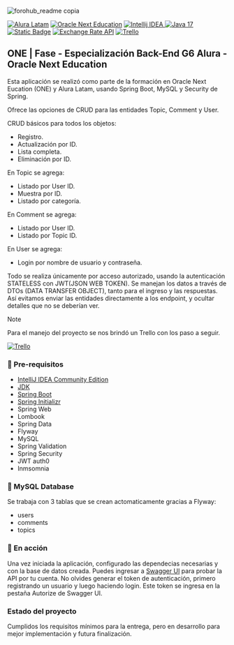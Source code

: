 ![forohub_readme copia](https://github.com/user-attachments/assets/855898f5-c30a-433c-891e-0bd928d30087)

<a href="https://www.aluracursos.com/" target="_blank"><img src="https://custom-icon-badges.demolab.com/badge/Latam-text?style=for-the-badge&logo=book&logoColor=blue&label=Alura&color=blue" alt="Alura Latam"/></a>
<a href="https://www.oracle.com/ar/education/oracle-next-education/" target="_blank"><img src="https://img.shields.io/badge/Oracle_Next_Education-text?style=for-the-badge&logo=oracle&logoColor=orange&label=ONE&color=orange" alt="Oracle Next Education" /></a>
<a href="https://www.jetbrains.com/es-es/idea/" target="_blank"><img src="https://img.shields.io/badge/Intellij_IDEA-text?style=for-the-badge&logo=intellijidea&logoColor=red&label=IDE&color=red " alt="Intellij IDEA"> </a>
<a href="https://www.oracle.com/ar/java/" target="_blank"><img src="https://custom-icon-badges.demolab.com/badge/Java_17-text?style=for-the-badge&logo=java&logoColor=red&label=Lenguage&color=red" alt="Java 17"></a>
<a href="https://spring.io/projects/spring-boot" target="_blank"><img alt="Static Badge" src="https://img.shields.io/badge/Spring_Boot-text?style=for-the-badge&logo=spring&labelColor=grey&color=green"></a>
<a href="https://springdoc.org/" target="_blank"><img src="https://custom-icon-badges.demolab.com/badge/swagger_ui-text?style=for-the-badge&logoSource=feather&logo=swagger&logoColor=red&label=API&color=red" alt="Exchange Rate API"></a>
<a href="https://trello.com/b/9DeAlIsq/foro-hub-challenge-back-end" target="_blank"><img src="https://img.shields.io/badge/Trello-text?style=for-the-badge&logo=trello&logoColor=blue&label=app&color=blue&link=logoSource%3Dfeather" alt="Trello"></a>

## ONE | Fase - Especialización Back-End G6 Alura - Oracle Next Education
Esta aplicación se realizó como parte de la formación en Oracle Next Eucation (ONE) y Alura Latam, usando Spring Boot, MySQL y Security de Spring.

Ofrece las opciones de CRUD para las entidades Topic, Comment y User.

CRUD básicos para todos los objetos:
+ Registro.
+ Actualización por ID.
+ Lista completa.
+ Eliminación por ID.

En Topic se agrega:
+ Listado por User ID.
+ Muestra por ID.
+ Listado por categoría.

En Comment se agrega:
+ Listado por User ID.
+ Listado por Topic ID.

En User se agrega:
+ Login por nombre de usuario y contraseña.

Todo se realiza únicamente por acceso autorizado, usando la autenticación STATELESS con JWT(JSON WEB TOKEN).
Se manejan los datos a través de DTOs (DATA TRANSFER OBJECT), tanto para el ingreso y las respuestas. Así evitamos enviar las entidades directamente a los endpoint, y ocultar detalles que no se deberían ver.

> [!NOTE]
> Para el manejo del proyecto se nos brindó un Trello con los paso a seguir.
>
> <a href="https://trello.com/b/9DeAlIsq/foro-hub-challenge-back-end" target="_blank"><img src="https://img.shields.io/badge/Trello-text?style=for-the-badge&logo=trello&logoColor=blue&label=app&color=blue&link=logoSource%3Dfeather" alt="Trello"></a>

### :wrench: Pre-requisitos
+  [IntelliJ IDEA Community Edition](https://www.jetbrains.com/es-es/idea/)
+ [JDK](https://www.oracle.com/ar/java/)
+ [Spring Boot](https://spring.io/projects/spring-boot)
+ [Spring Initializr](https://start.spring.io/)
+ Spring Web
+ Lombook
+ Spring Data
+ Flyway
+ MySQL
+ Spring Validation
+ Spring Security
+ JWT auth0
+ Inmsomnia 

### :minidisc: MySQL Database
Se trabaja con 3 tablas que se crean actomaticamente gracias a Flyway:
+ users
+ comments
+ topics

### :wrench: En acción
Una vez iniciada la aplicación, configurado las dependecias necesarias y con la base de datos creada.
Puedes ingresar a [Swagger UI](http://localhost:8080/swagger-ui/index.html#/) para probar la API por tu cuenta.
No olvides generar el token de autenticación, primero registrando un usuario y luego haciendo login. Este token se ingresa en la pestaña Autorize de Swagger UI.

### Estado del proyecto
Cumplidos los requisitos mínimos para la entrega, pero en desarrollo para mejor implementación y futura finalización.
